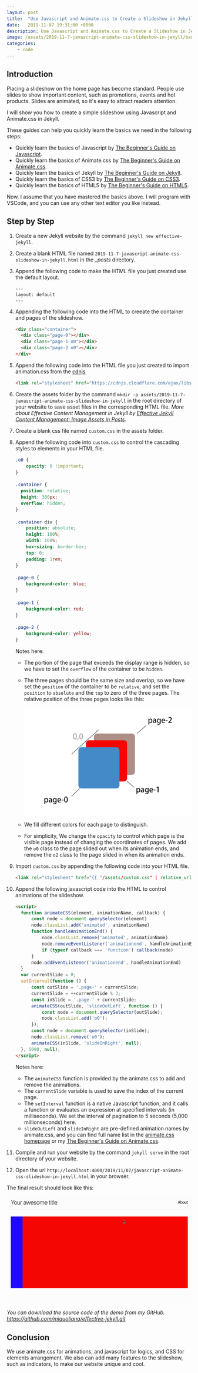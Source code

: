 ```yaml
---
layout: post
title:  "Use Javascript and Animate.css to Create a Slideshow in Jekyll"
date:   2019-11-07 19:31:00 +0800
description: Use Javascript and Animate.css to Create a Slideshow in Jekyll
image: /assets/2019-11-7-javascript-animate-css-slideshow-in-jekyll/banner.jpg
categories:
    - code
---
```


## Introduction

Placing a slideshow on the home page has become standard. People use slides to show important content, such as promotions, events and hot products. Slides are animated, so it's easy to attract readers attention.

I will show you how to create a simple slideshow using Javascript and Animate.css in Jekyll.

These guides can help you quickly learn the basics we need in the following steps:

* Quickly learn the basics of Javascript by [The Beginner's Guide on Javascript](/javascript-beginner-guide.html).
* Quickly learn the basics of Animate.css by [The Beginner's Guide on Animate.css](/animate-css-beginner-guide.html).
* Quickly learn the basics of Jekyll by [The Beginner's Guide on Jekyll](/jekyll-beginner-guide.html).
* Quickly learn the basics of CSS3 by [The Beginner's Guide on CSS3](/css-beginner-guide.html).
* Quickly learn the basics of HTML5 by [The Beginner's Guide on HTML5](/html-beginner-guide.html).

Now, I assume that you have mastered the basics above. I will program with VSCode, and you can use any other text editor you like instead.

## Step by Step

1. Create a new Jekyll website by the command `jekyll new effective-jekyll`.
2. Create a blank HTML file named `2019-11-7-javascript-animate-css-slideshow-in-jekyll.html` in the *_posts* directory.
3. Append the following code to make the HTML file you just created use the default layout.

    ```text
    ---
    layout: default
    ---
    ```

4. Appending the following code into the HTML to creeate the container and pages of the slideshow.

    ```html
    <div class="container">
      <div class="page-0"></div>
      <div class="page-1 o0"></div>
      <div class="page-2 o0"></div>
    </div>
    ```

5. Append the following code into the HTML file you just created to import animation.css from the [cdnjs](https://cdnjs.com/libraries/animate.css)

    ```html
    <link rel="stylesheet" href="https://cdnjs.cloudflare.com/ajax/libs/animate.css/3.7.2/animate.min.css">
    ```

6. Create the assets folder by the command `mkdir -p assets/2019-11-7-javascript-animate-css-slideshow-in-jekyll` in the root directory of your website to save asset files in the corresponding HTML file. *More about Effective Content Management in Jekyll by [Effective Jekyll Content Management: Image Assets in Posts](/effective-jekyll-content-management-image-assets-in-posts.html)*.
7. Create a blank css file named `custom.css` in the assets folder.
8. Append the following code into `custom.css` to control the cascading styles to elements in your HTML file.

    ```css
    .o0 {
        opacity: 0 !important;
    }

    .container {
      position: relative;
      height: 300px;
      overflow: hidden;
    }

    .container div {
        position: absolute;
        height: 100%;
        width: 100%;
        box-sizing: border-box;
        top: 0;
        padding: 1rem;
    }

    .page-0 {
        background-color: blue;
    }

    .page-1 {
        background-color: red;
    }

    .page-2 {
        background-color: yellow;
    }
    ```

    Notes here:

    * The portion of the page that exceeds the display range is hidden, so we have to set the `overflow` of the container to be `hidden`.
    * The three pages should be the same size and overlap, so we have set the `position` of the container to be `relative`, and set the `position` to `absolute` and the `top` to zero of the three pages. The relative position of the three pages looks like this:

      ![Pages Arrangement](/assets/2019-11-7-javascript-animate-css-slideshow-in-jekyll/carousel.png)

    * We fill different colors for each page to distinguish.
    * For simplicity, We change the `opacity` to control which page is the visible page instead of changing the coordinates of pages. We add the `o0` class to the page slided out when its animation ends, and remove the `o2` class to the page slided in when its animation ends.

9. Import `custom.css` by appending the following code into your HTML file.

    ```html
    <link rel="stylesheet" href="{{ "/assets/custom.css" | relative_url }}">
    ```

10. Append the following javascript code into the HTML to control animations of the slideshow.

    ```html
    <script>
      function animateCSS(element, animationName, callback) {
          const node = document.querySelector(element)
          node.classList.add('animated', animationName)
          function handleAnimationEnd() {
              node.classList.remove('animated', animationName)
              node.removeEventListener('animationend', handleAnimationEnd)
              if (typeof callback === 'function') callback(node)
          }
          node.addEventListener('animationend', handleAnimationEnd)
      }
      var currentSlide = 0;
      setInterval(function () {
          const outSlide = '.page-' + currentSlide;
          currentSlide = ++currentSlide % 3;
          const inSlide = '.page-' + currentSlide;
          animateCSS(outSlide, 'slideOutLeft', function () {
              const node = document.querySelector(outSlide);
              node.classList.add('o0');
          });
          const node = document.querySelector(inSlide);
          node.classList.remove('o0');
          animateCSS(inSlide, 'slideInRight', null);
      }, 5000, null);  
    </script>
    ```

    Notes here:

    * The `animateCSS` function is provided by the animate.css to add and remove the animations.
    * The `currentSlide` variable is used to save the index of the current page.
    * The `setInterval` function is a native Javascript function, and it calls a function or evaluates an expression at specified intervals (in milliseconds). We set the interval of pagination to 5 seconds (5,000 millionseconds) here.
    * `slideOutLeft` and `slideInRight` are pre-defined animation names by animate.css, and you can find full name list in the [animate.css homepage](https://daneden.github.io/animate.css/) or my [The Beginner's Guide on Animate.css](/animate-css-beginner-guide.html).

11. Compile and run your website by the command `jekyll serve` in the root directory of your website.
12. Open the url `http://localhost:4000/2019/11/07/javascript-animate-css-slideshow-in-jekyll.html` in your browser.

The final result should look like this:

![Final Carousel](/assets/2019-11-7-javascript-animate-css-slideshow-in-jekyll/screenshot.gif)

*You can download the source code of the demo from my GitHub. <https://github.com/miguoliang/effective-jekyll.git>*

## Conclusion

We use animate.css for animations, and javascript for logics, and CSS for elements arrangement. We also can add many features to the slideshow, such as indicators, to make our website unique and cool.
